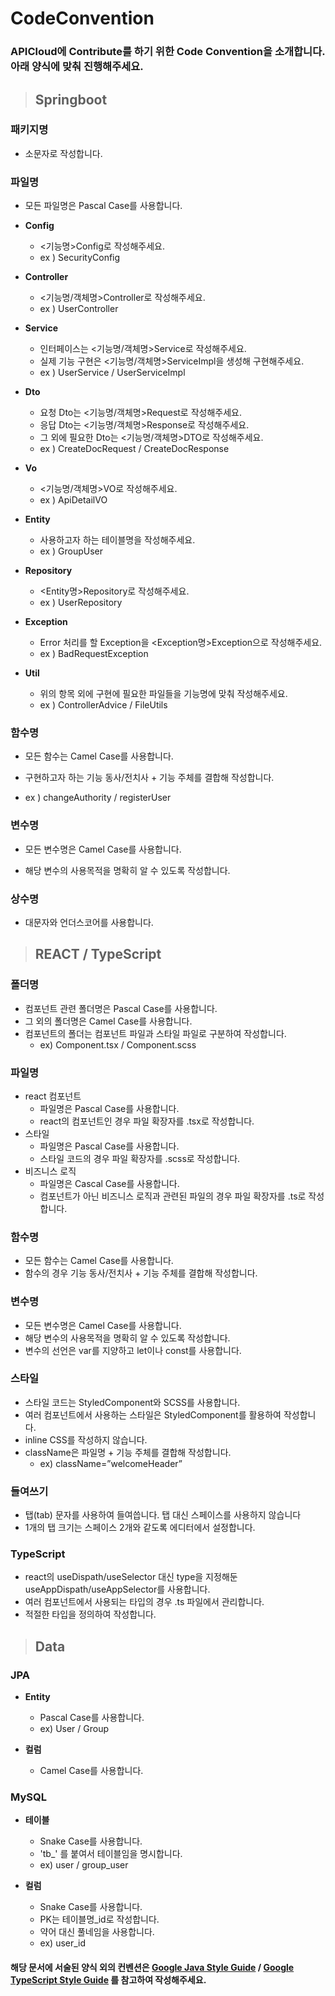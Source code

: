 # CodeConvention

### APICloud에 Contribute를 하기 위한 Code Convention을 소개합니다. 아래 양식에 맞춰 진행해주세요.

> ## Springboot

### 패키지명

- 소문자로 작성합니다.

### 파일명

- 모든 파일명은 Pascal Case를 사용합니다.

- **Config**

  - <기능명>Config로 작성해주세요.
  - ex ) SecurityConfig

- **Controller**

  - <기능명/객체명>Controller로 작성해주세요.
  - ex ) UserController

- **Service**

  - 인터페이스는 <기능명/객체명>Service로 작성해주세요.
  - 실제 기능 구현은 <기능명/객체명>ServiceImpl을 생성해 구현해주세요.
  - ex ) UserService / UserServiceImpl

- **Dto**

  - 요청 Dto는 <기능명/객체명>Request로 작성해주세요.
  - 응답 Dto는 <기능명/객체명>Response로 작성해주세요.
  - 그 외에 필요한 Dto는 <기능명/객체명>DTO로 작성해주세요.
  - ex ) CreateDocRequest / CreateDocResponse

- **Vo**

  - <기능명/객체명>VO로 작성해주세요.
  - ex ) ApiDetailVO

- **Entity**

  - 사용하고자 하는 테이블명을 작성해주세요.
  - ex ) GroupUser

- **Repository**

  - <Entity명>Repository로 작성해주세요.
  - ex ) UserRepository

- **Exception**

  - Error 처리를 할 Exception을 <Exception명>Exception으로 작성해주세요.
  - ex ) BadRequestException

- **Util**
  - 위의 항목 외에 구현에 필요한 파일들을 기능명에 맞춰 작성해주세요.
  - ex ) ControllerAdvice / FileUtils

### 함수명

- 모든 함수는 Camel Case를 사용합니다.

- 구현하고자 하는 기능 동사/전치사 + 기능 주체를 결합해 작성합니다.

- ex ) changeAuthority / registerUser

### 변수명

- 모든 변수명은 Camel Case를 사용합니다.

- 해당 변수의 사용목적을 명확히 알 수 있도록 작성합니다.

### 상수명

- 대문자와 언더스코어를 사용합니다.

> ## REACT / TypeScript

### 폴더명

- 컴포넌트 관련 폴더명은 Pascal Case를 사용합니다.
- 그 외의 폴더명은 Camel Case를 사용합니다.
- 컴포넌트의 폴더는 컴포넌트 파일과 스타일 파일로 구분하여 작성합니다.
  - ex) Component.tsx / Component.scss

### 파일명

- react 컴포넌트
  - 파일명은 Pascal Case를 사용합니다.
  - react의 컴포넌트인 경우 파일 확장자를 .tsx로 작성합니다.
- 스타일
  - 파일명은 Pascal Case를 사용합니다.
  - 스타일 코드의 경우 파일 확장자를 .scss로 작성합니다.
- 비즈니스 로직
  - 파일명은 Cascal Case를 사용합니다.
  - 컴포넌트가 아닌 비즈니스 로직과 관련된 파일의 경우 파일 확장자를 .ts로 작성합니다.

### 함수명

- 모든 함수는 Camel Case를 사용합니다.
- 함수의 경우 기능 동사/전치사 + 기능 주체를 결합해 작성합니다.

### 변수명

- 모든 변수명은 Camel Case를 사용합니다.
- 해당 변수의 사용목적을 명확히 알 수 있도록 작성합니다.
- 변수의 선언은 var를 지양하고 let이나 const를 사용합니다.

### 스타일

- 스타일 코드는 StyledComponent와 SCSS를 사용합니다.
- 여러 컴포넌트에서 사용하는 스타일은 StyledComponent를 활용하여 작성합니다.
- inline CSS를 작성하지 않습니다.
- className은 파일명 + 기능 주체를 결합해 작성합니다.
  - ex) className=”welcomeHeader”

### 들여쓰기

- 탭(tab) 문자를 사용하여 들여씁니다. 탭 대신 스페이스를 사용하지 않습니다
- 1개의 탭 크기는 스페이스 2개와 같도록 에디터에서 설정합니다.

### TypeScript

- react의 useDispath/useSelector 대신 type을 지정해둔 useAppDispath/useAppSelector를 사용합니다.
- 여러 컴포넌트에서 사용되는 타입의 경우 .ts 파일에서 관리합니다.
- 적절한 타입을 정의하여 작성합니다.

> ## Data

### JPA

- **Entity**

  - Pascal Case를 사용합니다.
  - ex) User / Group

- **컬럼**
  - Camel Case를 사용합니다.

### MySQL

- **테이블**

  - Snake Case를 사용합니다.
  - 'tb\_' 를 붙여서 테이블임을 명시합니다.
  - ex) user / group_user

- **컬럼**
  - Snake Case를 사용합니다.
  - PK는 테이블명\_id로 작성합니다.
  - 약어 대신 풀네임을 사용합니다.
  - ex) user_id

#### 해당 문서에 서술된 양식 외의 컨벤션은 [Google Java Style Guide](https://google.github.io/styleguide/javaguide.html) / [Google TypeScript Style Guide](https://google.github.io/styleguide/tsguide.html) 를 참고하여 작성해주세요.
